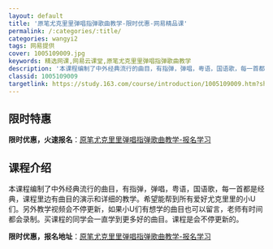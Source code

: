 ```yaml
---
layout: default
title: '原笔尤克里里弹唱指弹歌曲教学-限时优惠-网易精品课'
permalink: /:categories/:title/
categories: wangyi2
tags: 网易提供
cover: 1005109009.jpg
keywords: 精选网课,网易云课堂,原笔尤克里里弹唱指弹歌曲教学
description: '本课程编制了中外经典流行的曲目，有指弹，弹唱，粤语，国语歌，每一首都是经典，课程里边有曲目的演示和详细的教学。希望能帮到'
classid: 1005109009
targetlink: https://study.163.com/course/introduction/1005109009.htm?share=1&shareId=1025206652&utm_campaign=share&utm_medium=iphoneShare&utm_source=&utm_u=1025206652
---
```


## 限时特惠

**限时优惠，火速报名**：[原笔尤克里里弹唱指弹歌曲教学-报名学习](https://study.163.com/course/introduction/1005109009.htm?share=1&shareId=1025206652&utm_campaign=share&utm_medium=iphoneShare&utm_source=&utm_u=1025206652)

## 课程介绍

本课程编制了中外经典流行的曲目，有指弹，弹唱，粤语，国语歌，每一首都是经典，课程里边有曲目的演示和详细的教学。希望能帮到所有爱好尤克里里的小U们。另外教学视频会不停更新，如果小U们有想学的曲目也可以留言，老师有时间都会录制。买课程的同学会一直学到更多好的曲目。课程是会不停更新的。

**限时优惠，报名地址**：[原笔尤克里里弹唱指弹歌曲教学-报名学习](https://study.163.com/course/introduction/1005109009.htm?share=1&shareId=1025206652&utm_campaign=share&utm_medium=iphoneShare&utm_source=&utm_u=1025206652)

